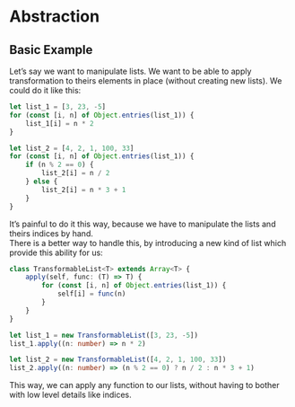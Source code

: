 # Abstraction

## Basic Example

Let’s say we want to manipulate lists. We want to be able to apply transformation to
theirs elements in place (without creating new lists). We could do it like this:

```typescript
let list_1 = [3, 23, -5]
for (const [i, n] of Object.entries(list_1)) {
    list_1[i] = n * 2
}

let list_2 = [4, 2, 1, 100, 33]
for (const [i, n] of Object.entries(list_1)) {
    if (n % 2 == 0) {
        list_2[i] = n / 2
    } else {
        list_2[i] = n * 3 + 1
    }
}

```

It’s painful to do it this way, because we have to manipulate the lists and theirs
indices by hand.  
There is a better way to handle this, by introducing a new kind of list which provide
this ability for us:

```typescript
class TransformableList<T> extends Array<T> {
    apply(self, func: (T) => T) {
        for (const [i, n] of Object.entries(list_1)) {
            self[i] = func(n)
        }
    }
}

let list_1 = new TransformableList([3, 23, -5])
list_1.apply((n: number) => n * 2)

let list_2 = new TransformableList([4, 2, 1, 100, 33])
list_2.apply((n: number) => (n % 2 == 0) ? n / 2 : n * 3 + 1)

```

This way, we can apply any function to our lists, without having to bother with low level 
details like indices.
